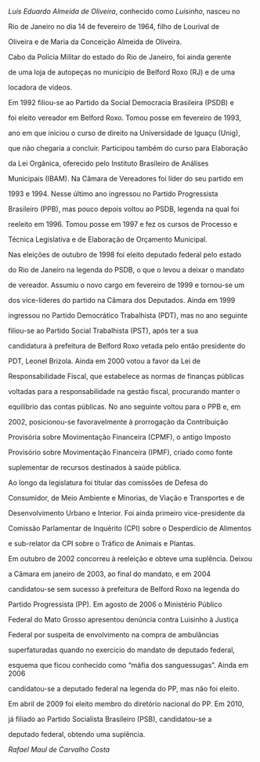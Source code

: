 

*Luís Eduardo Almeida de Oliveira*, conhecido como *Luisinho*, nasceu no

Rio de Janeiro no dia 14 de fevereiro de 1964, filho de Lourival de

Oliveira e de Maria da Conceição Almeida de Oliveira.



Cabo da Polícia Militar do estado do Rio de Janeiro, foi ainda gerente

de uma loja de autopeças no município de Belford Roxo (RJ) e de uma

locadora de vídeos.



Em 1992 filiou-se ao Partido da Social Democracia Brasileira (PSDB) e

foi eleito vereador em Belford Roxo. Tomou posse em fevereiro de 1993,

ano em que iniciou o curso de direito na Universidade de Iguaçu (Unig),

que não chegaria a concluir. Participou também do curso para Elaboração

da Lei Orgânica, oferecido pelo Instituto Brasileiro de Análises

Municipais (IBAM). Na Câmara de Vereadores foi líder do seu partido em

1993 e 1994. Nesse último ano ingressou no Partido Progressista

Brasileiro (PPB), mas pouco depois voltou ao PSDB, legenda na qual foi

reeleito em 1996. Tomou posse em 1997 e fez os cursos de Processo e

Técnica Legislativa e de Elaboração de Orçamento Municipal.



Nas eleições de outubro de 1998 foi eleito deputado federal pelo estado

do Rio de Janeiro na legenda do PSDB, o que o levou a deixar o mandato

de vereador. Assumiu o novo cargo em fevereiro de 1999 e tornou-se um

dos vice-líderes do partido na Câmara dos Deputados. Ainda em 1999

ingressou no Partido Democrático Trabalhista (PDT), mas no ano seguinte

filiou-se ao Partido Social Trabalhista (PST), após ter a sua

candidatura à prefeitura de Belford Roxo vetada pelo então presidente do

PDT, Leonel Brizola. Ainda em 2000 votou a favor da Lei de

Responsabilidade Fiscal, que estabelece as normas de finanças públicas

voltadas para a responsabilidade na gestão fiscal, procurando manter o

equilíbrio das contas públicas. No ano seguinte voltou para o PPB e, em

2002, posicionou-se favoravelmente à prorrogação da Contribuição

Provisória sobre Movimentação Financeira (CPMF), o antigo Imposto

Provisório sobre Movimentação Financeira (IPMF), criado como fonte

suplementar de recursos destinados à saúde pública.



Ao longo da legislatura foi titular das comissões de Defesa do

Consumidor, de Meio Ambiente e Minorias, de Viação e Transportes e de

Desenvolvimento Urbano e Interior. Foi ainda primeiro vice-presidente da

Comissão Parlamentar de Inquérito (CPI) sobre o Desperdício de Alimentos

e sub-relator da CPI sobre o Tráfico de Animais e Plantas.



Em outubro de 2002 concorreu à reeleição e obteve uma suplência. Deixou

a Câmara em janeiro de 2003, ao final do mandato, e em 2004

candidatou-se sem sucesso à prefeitura de Belford Roxo na legenda do

Partido Progressista (PP). Em agosto de 2006 o Ministério Público

Federal do Mato Grosso apresentou denúncia contra Luisinho à Justiça

Federal por suspeita de envolvimento na compra de ambulâncias

superfaturadas quando no exercício do mandato de deputado federal,

esquema que ficou conhecido como “máfia dos sanguessugas”. Ainda em 2006

candidatou-se a deputado federal na legenda do PP, mas não foi eleito.

Em abril de 2009 foi eleito membro do diretório nacional do PP. Em 2010,

já filiado ao Partido Socialista Brasileiro (PSB), candidatou-se a

deputado federal, obtendo uma suplência.



*Rafael Maul de Carvalho Costa*



